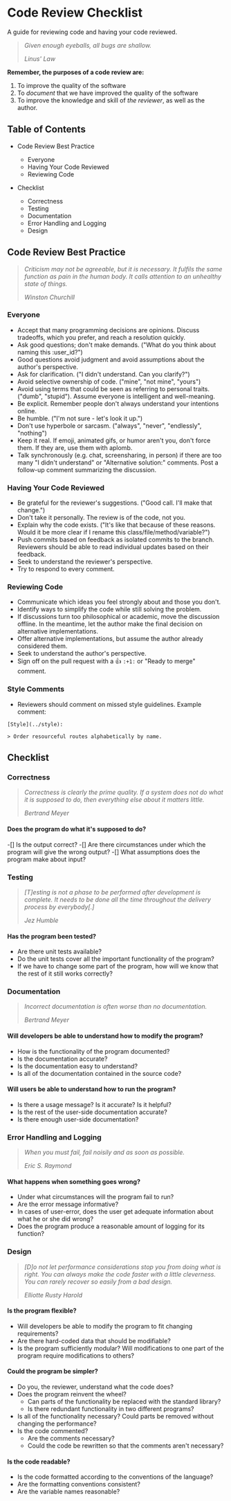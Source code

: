 # Code Review Checklist
A guide for reviewing code and having your code reviewed.

> <i>Given enough eyeballs, all bugs are shallow.</i>
>
> <cite>Linus' Law</cite>


**Remember, the purposes of a code review are:**

1. To improve the quality of the software
2. To *document* that we have improved the quality of the software
3. To improve the knowledge and skill of *the reviewer*, as well as the
   author.

## Table of Contents

* Code Review Best Practice
    * Everyone
    * Having Your Code Reviewed
    * Reviewing Code

* Checklist
    * Correctness
    * Testing
    * Documentation
    * Error Handling and Logging
    * Design


## Code Review Best Practice

> <i>Criticism may not be agreeable, but it is necessary. It fulfils the same
> function as pain in the human body. It calls attention to an unhealthy state
> of things.</i>
>
> <cite>Winston Churchill</cite>

### Everyone

* Accept that many programming decisions are opinions. Discuss tradeoffs, which you prefer, and reach a resolution quickly.
* Ask good questions; don't make demands. ("What do you think about naming this :user_id?")
* Good questions avoid judgment and avoid assumptions about the author's perspective.
* Ask for clarification. ("I didn't understand. Can you clarify?")
* Avoid selective ownership of code. ("mine", "not mine", "yours")
* Avoid using terms that could be seen as referring to personal traits. ("dumb", "stupid"). Assume everyone is intelligent and well-meaning.
* Be explicit. Remember people don't always understand your intentions online.
* Be humble. ("I'm not sure - let's look it up.")
* Don't use hyperbole or sarcasm. ("always", "never", "endlessly", "nothing")
* Keep it real. If emoji, animated gifs, or humor aren't you, don't force them. If they are, use them with aplomb.
* Talk synchronously (e.g. chat, screensharing, in person) if there are too many "I didn't understand" or "Alternative solution:" comments. Post a follow-up comment summarizing the discussion.

### Having Your Code Reviewed

 * Be grateful for the reviewer's suggestions. ("Good call. I'll make that change.")
 * Don't take it personally. The review is of the code, not you.
 * Explain why the code exists. ("It's like that because of these reasons. Would it be more clear if I rename this class/file/method/variable?")
 * Push commits based on feedback as isolated commits to the branch. Reviewers should be able to read individual updates based on their feedback.
 * Seek to understand the reviewer's perspective.
 * Try to respond to every comment.

### Reviewing Code
 * Communicate which ideas you feel strongly about and those you don't.
 * Identify ways to simplify the code while still solving the problem.
 * If discussions turn too philosophical or academic, move the discussion offline. In the meantime, let the author make the final decision on alternative implementations.
 * Offer alternative implementations, but assume the author already considered them.
 * Seek to understand the author's perspective.
 * Sign off on the pull request with a :+1: `:+1:` or "Ready to merge" comment.

### Style Comments
 * Reviewers should comment on missed style guidelines. Example comment:
 ```
 [Style](../style):

> Order resourceful routes alphabetically by name.
```

## Checklist


### Correctness

> <i>Correctness is clearly the prime quality. If a system does not do what it is
> supposed to do, then everything else about it matters little.</i>
>
> <cite>Bertrand Meyer</cite>

#### Does the program do what it's supposed to do?

-[] Is the output correct?
-[]  Are there circumstances under which the program will give the wrong output?
-[]  What assumptions does the program make about input?


### Testing

> <i>[T]esting is not a phase to be performed after development is complete. It
> needs to be done all the time throughout the delivery process by everybody[.]</i>
>
> <cite>Jez Humble</cite>


#### Has the program been tested?

* Are there unit tests available?
* Do the unit tests cover all the important functionality of the program?
* If we have to change some part of the program, how will we know that the
  rest of it still works correctly?


### Documentation

> <i>Incorrect documentation is often worse than no documentation.</i>
>
> <cite>Bertrand Meyer</cite>

#### Will developers be able to understand how to modify the program?

* How is the functionality of the program documented?
* Is the documentation accurate?
* Is the documentation easy to understand?
* Is all of the documentation contained in the source code?

#### Will users be able to understand how to run the program?

* Is there a usage message? Is it accurate? Is it helpful?
* Is the rest of the user-side documentation accurate?
* Is there enough user-side documentation?


### Error Handling and Logging

> <i>When you must fail, fail noisily and as soon as possible.</i>
>
> <cite>Eric S. Raymond</cite>

#### What happens when something goes wrong?

* Under what circumstances will the program fail to run?
* Are the error message informative?
* In cases of user-error, does the user get adequate information about what he
  or she did wrong?
* Does the program produce a reasonable amount of logging for its function?


### Design

> <i>[D]o not let performance considerations stop you from doing what is right.
> You can always make the code faster with a little cleverness. You can
> rarely recover so easily from a bad design.</i>
>
> <cite>Elliotte Rusty Harold</cite>

#### Is the program flexible?

* Will developers be able to modify the program to fit changing requirements?
* Are there hard-coded data that should be modifiable?
* Is the program sufficiently modular? Will modifications to one part of the
  program require modifications to others?

#### Could the program be simpler?

* Do you, the reviewer, understand what the code does?
* Does the program reinvent the wheel?
   * Can parts of the functionality be replaced with the standard library?
   * Is there redundant functionality in two different programs?
* Is all of the functionality necessary? Could parts be removed without
  changing the performance?
* Is the code commented?
   * Are the comments necessary?
   * Could the code be rewritten so that the comments aren't necessary?

#### Is the code readable?

* Is the code formatted according to the conventions of the language?
* Are the formatting conventions consistent?
* Are the variable names reasonable?


[QMS_info]: http://gin.bcgsc.ca/plone/groups/quality/bioinformatics-quality-assurance/documents
[Whitepaper]: http://gin.bcgsc.ca/jira/secure/attachment/32569/WP-CC-11-Best-Practices-of-Peer-Code-Review.pdf
